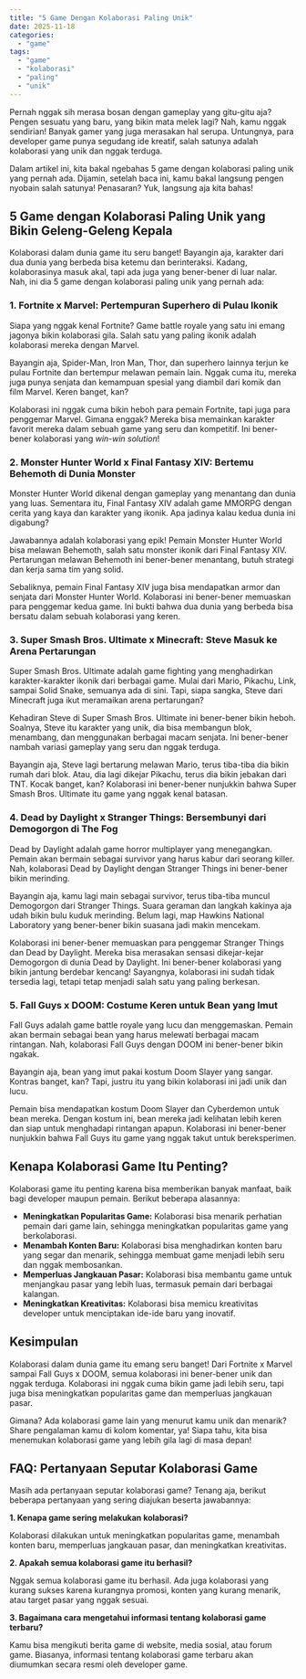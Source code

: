 ```yaml
---
title: "5 Game Dengan Kolaborasi Paling Unik"
date: 2025-11-18
categories: 
  - "game"
tags: 
  - "game"
  - "kolaborasi"
  - "paling"
  - "unik"
---
```


Pernah nggak sih merasa bosan dengan gameplay yang gitu-gitu aja? Pengen sesuatu yang baru, yang bikin mata melek lagi? Nah, kamu nggak sendirian! Banyak gamer yang juga merasakan hal serupa. Untungnya, para developer game punya segudang ide kreatif, salah satunya adalah kolaborasi yang unik dan nggak terduga.

Dalam artikel ini, kita bakal ngebahas 5 game dengan kolaborasi paling unik yang pernah ada. Dijamin, setelah baca ini, kamu bakal langsung pengen nyobain salah satunya! Penasaran? Yuk, langsung aja kita bahas!

## 5 Game dengan Kolaborasi Paling Unik yang Bikin Geleng-Geleng Kepala

Kolaborasi dalam dunia game itu seru banget! Bayangin aja, karakter dari dua dunia yang berbeda bisa ketemu dan berinteraksi. Kadang, kolaborasinya masuk akal, tapi ada juga yang bener-bener di luar nalar. Nah, ini dia 5 game dengan kolaborasi paling unik yang pernah ada:

### 1\. Fortnite x Marvel: Pertempuran Superhero di Pulau Ikonik

Siapa yang nggak kenal Fortnite? Game battle royale yang satu ini emang jagonya bikin kolaborasi gila. Salah satu yang paling ikonik adalah kolaborasi mereka dengan Marvel.

Bayangin aja, Spider-Man, Iron Man, Thor, dan superhero lainnya terjun ke pulau Fortnite dan bertempur melawan pemain lain. Nggak cuma itu, mereka juga punya senjata dan kemampuan spesial yang diambil dari komik dan film Marvel. Keren banget, kan?

Kolaborasi ini nggak cuma bikin heboh para pemain Fortnite, tapi juga para penggemar Marvel. Gimana enggak? Mereka bisa memainkan karakter favorit mereka dalam sebuah game yang seru dan kompetitif. Ini bener-bener kolaborasi yang _win-win solution_!

### 2\. Monster Hunter World x Final Fantasy XIV: Bertemu Behemoth di Dunia Monster

Monster Hunter World dikenal dengan gameplay yang menantang dan dunia yang luas. Sementara itu, Final Fantasy XIV adalah game MMORPG dengan cerita yang kaya dan karakter yang ikonik. Apa jadinya kalau kedua dunia ini digabung?

Jawabannya adalah kolaborasi yang epik! Pemain Monster Hunter World bisa melawan Behemoth, salah satu monster ikonik dari Final Fantasy XIV. Pertarungan melawan Behemoth ini bener-bener menantang, butuh strategi dan kerja sama tim yang solid.

Sebaliknya, pemain Final Fantasy XIV juga bisa mendapatkan armor dan senjata dari Monster Hunter World. Kolaborasi ini bener-bener memuaskan para penggemar kedua game. Ini bukti bahwa dua dunia yang berbeda bisa bersatu dalam sebuah kolaborasi yang keren.

### 3\. Super Smash Bros. Ultimate x Minecraft: Steve Masuk ke Arena Pertarungan

Super Smash Bros. Ultimate adalah game fighting yang menghadirkan karakter-karakter ikonik dari berbagai game. Mulai dari Mario, Pikachu, Link, sampai Solid Snake, semuanya ada di sini. Tapi, siapa sangka, Steve dari Minecraft juga ikut meramaikan arena pertarungan?

Kehadiran Steve di Super Smash Bros. Ultimate ini bener-bener bikin heboh. Soalnya, Steve itu karakter yang unik, dia bisa membangun blok, menambang, dan menggunakan berbagai macam senjata. Ini bener-bener nambah variasi gameplay yang seru dan nggak terduga.

Bayangin aja, Steve lagi bertarung melawan Mario, terus tiba-tiba dia bikin rumah dari blok. Atau, dia lagi dikejar Pikachu, terus dia bikin jebakan dari TNT. Kocak banget, kan? Kolaborasi ini bener-bener nunjukkin bahwa Super Smash Bros. Ultimate itu game yang nggak kenal batasan.

### 4\. Dead by Daylight x Stranger Things: Bersembunyi dari Demogorgon di The Fog

Dead by Daylight adalah game horror multiplayer yang menegangkan. Pemain akan bermain sebagai survivor yang harus kabur dari seorang killer. Nah, kolaborasi Dead by Daylight dengan Stranger Things ini bener-bener bikin merinding.

Bayangin aja, kamu lagi main sebagai survivor, terus tiba-tiba muncul Demogorgon dari Stranger Things. Suara geraman dan langkah kakinya aja udah bikin bulu kuduk merinding. Belum lagi, map Hawkins National Laboratory yang bener-bener bikin suasana jadi makin mencekam.

Kolaborasi ini bener-bener memuaskan para penggemar Stranger Things dan Dead by Daylight. Mereka bisa merasakan sensasi dikejar-kejar Demogorgon di dunia Dead by Daylight. Ini bener-bener kolaborasi yang bikin jantung berdebar kencang! Sayangnya, kolaborasi ini sudah tidak tersedia lagi, tetapi tetap menjadi salah satu yang paling berkesan.

### 5\. Fall Guys x DOOM: Costume Keren untuk Bean yang Imut

Fall Guys adalah game battle royale yang lucu dan menggemaskan. Pemain akan bermain sebagai bean yang harus melewati berbagai macam rintangan. Nah, kolaborasi Fall Guys dengan DOOM ini bener-bener bikin ngakak.

Bayangin aja, bean yang imut pakai kostum Doom Slayer yang sangar. Kontras banget, kan? Tapi, justru itu yang bikin kolaborasi ini jadi unik dan lucu.

Pemain bisa mendapatkan kostum Doom Slayer dan Cyberdemon untuk bean mereka. Dengan kostum ini, bean mereka jadi kelihatan lebih keren dan siap untuk menghadapi rintangan apapun. Kolaborasi ini bener-bener nunjukkin bahwa Fall Guys itu game yang nggak takut untuk bereksperimen.

## Kenapa Kolaborasi Game Itu Penting?

Kolaborasi game itu penting karena bisa memberikan banyak manfaat, baik bagi developer maupun pemain. Berikut beberapa alasannya:

- **Meningkatkan Popularitas Game:** Kolaborasi bisa menarik perhatian pemain dari game lain, sehingga meningkatkan popularitas game yang berkolaborasi.
- **Menambah Konten Baru:** Kolaborasi bisa menghadirkan konten baru yang segar dan menarik, sehingga membuat game menjadi lebih seru dan nggak membosankan.
- **Memperluas Jangkauan Pasar:** Kolaborasi bisa membantu game untuk menjangkau pasar yang lebih luas, termasuk pemain dari berbagai kalangan.
- **Meningkatkan Kreativitas:** Kolaborasi bisa memicu kreativitas developer untuk menciptakan ide-ide baru yang inovatif.

## Kesimpulan

Kolaborasi dalam dunia game itu emang seru banget! Dari Fortnite x Marvel sampai Fall Guys x DOOM, semua kolaborasi ini bener-bener unik dan nggak terduga. Kolaborasi ini nggak cuma bikin game jadi lebih seru, tapi juga bisa meningkatkan popularitas game dan memperluas jangkauan pasar.

Gimana? Ada kolaborasi game lain yang menurut kamu unik dan menarik? Share pengalaman kamu di kolom komentar, ya! Siapa tahu, kita bisa menemukan kolaborasi game yang lebih gila lagi di masa depan!

## FAQ: Pertanyaan Seputar Kolaborasi Game

Masih ada pertanyaan seputar kolaborasi game? Tenang aja, berikut beberapa pertanyaan yang sering diajukan beserta jawabannya:

**1\. Kenapa game sering melakukan kolaborasi?**

Kolaborasi dilakukan untuk meningkatkan popularitas game, menambah konten baru, memperluas jangkauan pasar, dan meningkatkan kreativitas.

**2\. Apakah semua kolaborasi game itu berhasil?**

Nggak semua kolaborasi game itu berhasil. Ada juga kolaborasi yang kurang sukses karena kurangnya promosi, konten yang kurang menarik, atau target pasar yang nggak sesuai.

**3\. Bagaimana cara mengetahui informasi tentang kolaborasi game terbaru?**

Kamu bisa mengikuti berita game di website, media sosial, atau forum game. Biasanya, informasi tentang kolaborasi game terbaru akan diumumkan secara resmi oleh developer game.
